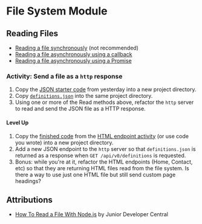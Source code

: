 # File System Module
## Reading Files
- [Reading a file synchronously](1-read-sync.js) (not recommended)
- [Reading a file asynchronously using a callback](2-read-async.js)
- [Reading a file asynchronously using a Promise](3-read-async-promise.js)

### Activity: Send a file as a `http` response
1. Copy the [JSON starter code](../http/2-json-endpoint.js) from yesterday into a new project directory.
2. Copy [`definitions.json`](assets/definitions.json) into the same project directory.
3. Using one or more of the Read methods above, refactor the `http` server to read and send the JSON file as a HTTP response.

#### Level Up
1. Copy the [finished code](../http/static-endpoints/finished/server.js) from the [HTML endpoint activity](../http/static-endpoints) (or use code you wrote) into a new project directory.
2. Add a new JSON endpoint to the `http` server so that `definitions.json` is returned as a response when `GET /api/v0/definitions` is requested.
3. Bonus: while you're at it, refactor the HTML endpoints (Home, Contact, etc) so that they are returning HTML files read from the file system. Is there a way to use just one HTML file but still send custom page headings?

## Attributions
- [How To Read a File With Node.js](https://youtu.be/uvRwF1JFqt0) by Junior Developer Central